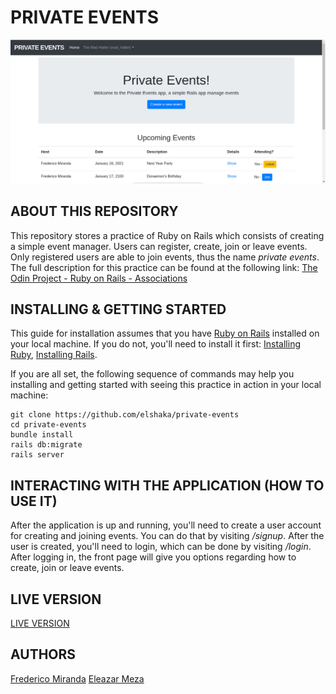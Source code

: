 # PRIVATE EVENTS

![project screenshot](screenshot.png)

## ABOUT THIS REPOSITORY

This repository stores a practice of Ruby on Rails which consists of creating a simple event manager. Users can register, create, join or leave events. Only registered users are able to join events, thus the name _private events_. The full description for this practice can be found at the following link: [The Odin Project - Ruby on Rails - Associations](https://www.theodinproject.com/courses/ruby-on-rails/lessons/associations)

## INSTALLING & GETTING STARTED

This guide for installation assumes that you have [Ruby on Rails]() installed on your local machine. If you do not, you'll need to install it first: [Installing Ruby](https://www.theodinproject.com/courses/web-development-101/lessons/installing-ruby), [Installing Rails](https://www.theodinproject.com/courses/web-development-101/lessons/your-first-rails-application).

If you are all set, the following sequence of commands may help you installing and getting started with seeing this practice in action in your local machine:

```
git clone https://github.com/elshaka/private-events
cd private-events
bundle install
rails db:migrate
rails server

```

## INTERACTING WITH THE APPLICATION (HOW TO USE IT)

After the application is up and running, you'll need to create a user account for creating and joining events. You can do that by visiting _/signup_. After the user is created, you'll need to login, which can be done by visiting _/login_. After logging in, the front page will give you options regarding how to create, join or leave events.


## LIVE VERSION

[LIVE VERSION](https://mighty-reaches-54987.herokuapp.com/)

## AUTHORS

[Frederico Miranda](https://github.com/frederico-miranda)
[Eleazar Meza](https://github.com/elshaka)
